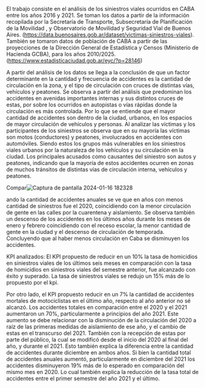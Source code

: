 El trabajo consiste en el análisis de los siniestros viales ocurridos en CABA entre los años 2016 y 2021. Se toman los datos a partir de la información recopilada por la Secretaría de Transporte, Subsecretaría de Planificación de la Movilidad , y Observatorio de Movilidad y Seguridad Vial de Buenos Aires. (https://data.buenosaires.gob.ar/dataset/victimas-siniestros-viales). También se tomaron datos de población de CABA a partir de las proyecciones de la  Dirección General de Estadística y Censos (Ministerio de Hacienda GCBA), para los años 2010/2025.(https://www.estadisticaciudad.gob.ar/eyc/?p=28146)

 A partir del análisis de los datos se llega a la conclusión de que un factor determinante en la cantidad y frecuencia de accidentes es la cantidad de circulación en la zona, y el tipo de circulación con cruces de distintas vías, vehículos y peatones. Se observa a partir del análisis que predominan los accidentes en avenidas importantes internas y sus distintos cruces de estas, por sobre los ocurridos en autopistas o vías rápidas donde la circulación es más controlada. Por lo que se entiende que el mayor cantidad de accidentes son dentro de la ciudad, urbanos, en los espacios de mayor circulación de vehículos y personas. Al analizar las víctimas y los participantes de los siniestros se observa que en su mayoría las víctimas son motos (conductores) y peatones, involucrados en accidentes con automóviles. Siendo estos los grupos más vulnerables en los siniestros viales urbanos por la naturaleza de los vehículos y su circulación en la ciudad. Los principales acusados como causantes del siniestro son autos y peatones, indicando que la mayoría de estos accidentes ocurren en zonas de muchos tránsitos de distintas vías de circulación interna, vehículos y peatones.
  
 Compar![Captura de pantalla 2024-01-16 182328](https://github.com/NAT122/PI02/assets/126476995/5a54bee2-0a32-4df6-ae10-2e978f75eb59)
 
ando la cantidad de accidentes anuales se ve que en años con menos cantidad de siniestros fue el 2020, coincidiendo con la menor circulación de gente en las calles por la cuarentena y aislamiento. Se observa también un descenso de los accidentes en los últimos años durante los meses de enero y febrero coincidiendo con el receso escolar, la menor cantidad de gente en la ciudad y el descenso de circulación de temporada. Concluyendo que al haber menos circulación en Caba se disminuyen los accidentes. 

KPI analizados:
 El KPI propuesto de reducir en un 10% la tasa de homicidios en siniestros viales de los últimos seis meses en comparación con la tasa de homicidios en siniestros viales del semestre anterior, fue alcanzado con éxito y superado. La tasa de siniestros viales se redujo un 15% más de lo propuesto por el kpi.

Por otro lado, el KPI propuesto reducir en un 7% la cantidad de accidentes mortales de motociclistas en el último año, respecto al año anterior no sé alcanzó. Los accidentes totales  en comparación entre el 2020 y el 2021 aumentaron un 70%, particularmente a principios del año 2021. 
Este aumento se debe relacionar con la disminución de la circulación del 2020 a raíz de las primeras medidas de aislamiento de ese año, y el cambio de estas en el transcurso del 2021.  También con la recepción de estas por parte del público, la cual se modificó desde el inicio del 2020 al final del año, y durante el 2021. Esto también explica la diferencia entre la cantidad de accidentes durante diciembre en ambos años. Si bien la cantidad total de accidentes anuales aumentó, particularmente en diciembre del 2021 los accidentes disminuyeron 19% más de lo esperado en comparación del mismo mes en 2020. Lo cual también explica la reducción de la tasa total de accidentes entre el primer semestre del año 2021 y el último. 


